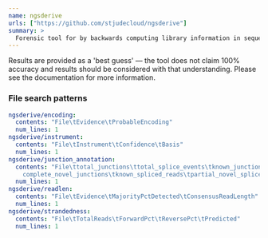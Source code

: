 ```yaml
---
name: ngsderive
urls: ["https://github.com/stjudecloud/ngsderive"]
summary: >
  Forensic tool for by backwards computing library information in sequencing data
---
```


<!--
~~~~~ DO NOT EDIT ~~~~~
This file is autogenerated from the MultiQC module python docstring.
Do not edit the markdown, it will be overwritten.

File path for the source of this content: test-data/data/modules/ngsderive/ngsderive.py
~~~~~~~~~~~~~~~~~~~~~~~
-->

Results are provided as a 'best guess' — the tool does not claim 100% accuracy and results
should be considered with that understanding. Please see the documentation for more information.

### File search patterns

```yaml
ngsderive/encoding:
  contents: "File\tEvidence\tProbableEncoding"
  num_lines: 1
ngsderive/instrument:
  contents: "File\tInstrument\tConfidence\tBasis"
  num_lines: 1
ngsderive/junction_annotation:
  contents: "File\ttotal_junctions\ttotal_splice_events\tknown_junctions\tpartial_novel_junctions\t\
    complete_novel_junctions\tknown_spliced_reads\tpartial_novel_spliced_reads\tcomplete_novel_spliced_reads"
  num_lines: 1
ngsderive/readlen:
  contents: "File\tEvidence\tMajorityPctDetected\tConsensusReadLength"
  num_lines: 1
ngsderive/strandedness:
  contents: "File\tTotalReads\tForwardPct\tReversePct\tPredicted"
  num_lines: 1
```
